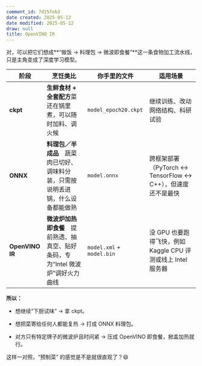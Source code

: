 ```yaml
---
comment_id: 7d25feb3
date created: 2025-05-12
date modified: 2025-05-12
draw: null
title: OpenVINO IR
---
```

对，可以把它们想成**“做饭 → 料理包 → 微波即食餐”**这一条食物加工流水线，只是主角变成了深度学习模型。

|阶段|烹饪类比|你手里的文件|适用场景|
|---|---|---|---|
|**ckpt**|**生鲜食材 + 全套配方**菜还在锅里煮，可以随时加料、调火候|`model_epoch20.ckpt`|继续训练、改动网络结构、科研试验|
|**ONNX**|**料理包／半成品** 蔬菜肉已切好、调味料分装，只需按说明丢进锅，什么设备都能做熟|`model.onnx`|跨框架部署（PyTorch ↔ TensorFlow ↔ C++），但速度还不是最快|
|**OpenVINO IR**|**微波炉加热即食餐** 提前熟透、抽真空、贴好条码，专为“Intel 微波炉”调好火力曲线|`model.xml` + `model.bin`|没 GPU 也要跑得飞快，例如 Kaggle CPU 评测或线上 Intel 服务器|

**所以：**

- 想继续“下厨试味” → 拿 ckpt。
    
- 想把菜寄给任何人都能复热 → 打成 ONNX 料理包。
    
- 对方只有特定牌子的微波炉且时间紧 → 压成 OpenVINO 即食餐，掀盖加热就行。
    

这样一对照，“预制菜” 的感觉是不是就很直观了？😄
